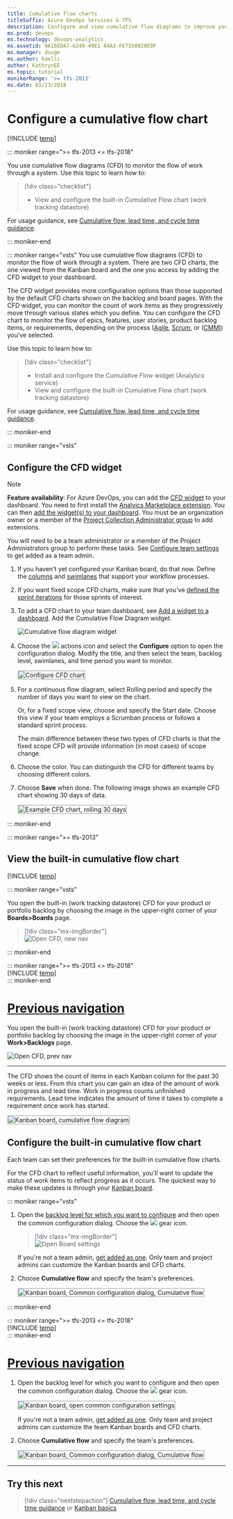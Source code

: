```yaml
---
title: Cumulative flow charts
titleSuffix: Azure DevOps Services & TFS 
description: Configure and view cumulative flow diagrams to improve your Kanban processes 
ms.prod: devops  
ms.technology: devops-analytics  
ms.assetid: 9A16EDA7-6249-49E1-84A3-FE7550028E9F  
ms.manager: douge
ms.author: kaelli
author: KathrynEE
ms.topic: tutorial
monikerRange: '>= tfs-2013' 
ms.date: 03/23/2018  
---
```


# Configure a cumulative flow chart

[!INCLUDE [temp](../../_shared/version-vsts-tfs-all-versions.md)] 

::: moniker range=">= tfs-2013 <= tfs-2018" 

You use cumulative flow diagrams (CFD) to monitor the flow of work through a system. Use this topic to learn how to: 

> [!div class="checklist"] 
> * View and configure the built-in Cumulative Flow chart (work tracking datastore)     

For usage guidance, see [Cumulative flow, lead time, and cycle time guidance](cumulative-flow-cycle-lead-time-guidance.md).

::: moniker-end
  
::: moniker range="vsts" 
You use cumulative flow diagrams (CFD) to monitor the flow of work through a system. There are two CFD charts, the one viewed from the Kanban board and the one you access by adding the CFD widget to your dashboard. 

The CFD widget provides more configuration options than those supported by the default CFD charts shown on the backlog and board pages. With the CFD widget, you can monitor the count of work items as they progressively move through various states which you define. You can configure the CFD chart to monitor the flow of epics, features, user stories, product backlog items, or requirements, depending on the process ([Agile](../../boards/work-items/guidance/agile-process.md), [Scrum](../../boards/work-items/guidance/scrum-process.md), or ([CMMI](../../boards/work-items/guidance/cmmi-process.md)) you've selected.

Use this topic to learn how to: 

> [!div class="checklist"] 
> * Install and configure the Cumulative Flow widget (Analytics service)  
> * View and configure the built-in Cumulative Flow chart (work tracking datastore)     

For usage guidance, see [Cumulative flow, lead time, and cycle time guidance](cumulative-flow-cycle-lead-time-guidance.md).

::: moniker-end

<!---
A few options are available for you to [configure your chart](#configure) or [configure your CFD widget](#configure-widget).
-->
 
::: moniker range="vsts" 

<a id="configure-widget"></a>
## Configure the CFD widget    

> [!NOTE]   
> **Feature availability**: For Azure DevOps, you can add the [CFD widget](../dashboards/widget-catalog.md#cycle-time-widget) to your dashboard. You need to first install the [Analyics Marketplace extension](https://marketplace.visualstudio.com/items?itemName=ms.vss-analytics). You can then [add the widget(s) to your dashboard](../add-widget-to-dashboard.md). You must be an organization owner or a member of the [Project Collection Administrator group](../../organizations/security/set-project-collection-level-permissions.md) to add extensions.  

You will need to be a team administrator or a member of the Project Administrators group to perform these tasks. See 
[Configure team settings](../../organizations/settings/add-team-administrator.md) to get added as a team admin. 

1. If you haven't yet configured your Kanban board, do that now. Define the [columns](../../boards/boards/add-columns.md) and [swimlanes](../../boards/boards/expedite-work.md) that support your workflow processes.  

2. If you want fixed scope CFD charts, make sure that you've [defined the sprint iterations](../../boards/sprints/define-sprints.md) for those sprints of interest. 

3. To add a CFD chart to your team dashboard, see [Add a widget to a dashboard](../add-widget-to-dashboard.md). Add the Cumulative Flow Diagram widget. 

	![Cumulative flow diagram widget](_img/cfd-choose-widget.png)  

4. Choose the ![](../_img/icons/actions-icon.png) actions icon and select the **Configure** option to open the configuration dialog. Modify the title, and then select the team, backlog level, swimlanes, and time period you want to monitor.  

	<img src="_img/cfd-configure.png" alt="Configure CFD chart" style="border: 2px solid #C3C3C3;" />    

5. For a continuous flow diagram, select Rolling period and specify the number of days you want to view on the chart.  

	Or, for a fixed scope view, choose and specify the Start date. Choose this view if your team employs a Scrumban process or follows a standard sprint process.  

	The main difference between these two types of CFD charts is that the fixed scope CFD will provide information (in most cases) of scope change.   

6. Choose the color. You can distinguish the CFD for different teams by choosing different colors.

7. Choose **Save** when done. The following image shows an example CFD chart showing 30 days of data. 
   
	<img src="_img/cfd-exampe-rolling-30-days.png" alt="Example CFD chart, rolling 30 days" style="border: 2px solid #C3C3C3;" />    

::: moniker-end

::: moniker range=">= tfs-2013"

## View the built-in cumulative flow chart 

[!INCLUDE [temp](../../_shared/new-navigation.md)]  

::: moniker range="vsts"  

You open the built-in (work tracking datastore) CFD for your product or portfolio backlog by choosing the image in the upper-right corner of your **Boards>Boards** page. 

> [!div class="mx-imgBorder"]  
> ![Open CFD, new nav](_img/open-cfd-new-nav.png)

::: moniker-end    

::: moniker range=">= tfs-2013 <= tfs-2018"  
[!INCLUDE [temp](../../_shared/new-navigation-not-supported.md)]  
::: moniker-end  


# [Previous navigation](#tab/previous-nav)
You open the built-in (work tracking datastore) CFD for your product or portfolio backlog by choosing the image in the upper-right corner of your **Work>Backlogs** page. 

![Open CFD, prev nav](/azure/devops/boards/boards/_img/kanban-basics-open-cfd.png)

--- 

The CFD shows the count of items in each Kanban column for the past 30 weeks or less. From this chart you can gain an idea of the amount of work in progress and lead time. Work in progress counts unfinished requirements. Lead time indicates the amount of time it takes to complete a requirement once work has started. 

<img src="../../boards/boards/_img/ALM_KB_CumulativeFlow.png" alt="Kanban board, cumulative flow diagram" style="border: 2px solid #C3C3C3;" />   



<a id="configure"></a>
## Configure the built-in cumulative flow chart   

Each team can set their preferences for the built-in cumulative flow charts.  

For the CFD chart to reflect useful information, you'll want to update the status of work items to reflect progress as it occurs. The quickest way to make these updates is through your [Kanban board](../../boards/boards/kanban-basics.md). 

::: moniker range="vsts"  

1. Open the [backlog level for which you want to configure](../../boards/boards/kanban-quickstart.md) and then open the common configuration dialog. Choose the ![](../../boards/_img/icons/team-settings-gear-icon.png) gear icon.  

	> [!div class="mx-imgBorder"]  
	> ![Open Board settings](_img/cfd/open-cfd-settings-new-nav.png)

	If you're not a team admin, [get added as one](../../organizations/settings/add-team-administrator.md). Only team and project admins can customize the Kanban boards and CFD charts.  

2. Choose **Cumulative flow** and specify the team's preferences.  

	<img src="_img/cfd-configure-common-settings.png" alt="Kanban board, Common configuration dialog, Cumulative flow" style="border: 2px solid #C3C3C3;" />  

::: moniker-end    

::: moniker range=">= tfs-2013 <= tfs-2018"  
[!INCLUDE [temp](../../_shared/new-navigation-not-supported.md)]  
::: moniker-end  

# [Previous navigation](#tab/previous-nav)

1. Open the backlog level for which you want to configure and then open the common configuration dialog. Choose the ![](../../boards/_img/icons/team-settings-gear-icon.png) gear icon.  

	<img src="../../boards/boards/_img/kanban-card-customize-open-settings.png" alt="Kanban board, open common configuration settings" style="border: 2px solid #C3C3C3;" />  

	If you're not a team admin, [get added as one](../../organizations/settings/add-team-administrator.md). Only team and project admins can customize the team Kanban boards and CFD charts.  

2. Choose **Cumulative flow** and specify the team's preferences.  

	<img src="_img/cfd-configure-common-settings.png" alt="Kanban board, Common configuration dialog, Cumulative flow" style="border: 2px solid #C3C3C3;" />  

---



## Try this next
 
> [!div class="nextstepaction"]
> [Cumulative flow, lead time, and cycle time guidance](cumulative-flow-cycle-lead-time-guidance.md) or
> [Kanban basics](../../boards/boards/kanban-basics.md)




  